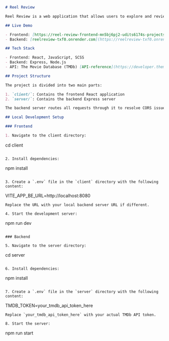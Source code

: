 ```markdown
# Reel Review

Reel Review is a web application that allows users to explore and review movies using data from The Movie Database (TMDb) API.

## Live Demo

- Frontend: [https://reel-review-frontend-mn5bj6pj2-udits6174s-projects.vercel.app/](https://reel-review-frontend-mn5bj6pj2-udits6174s-projects.vercel.app/)
- Backend: [reelreview-txf0.onrender.com](https://reelreview-txf0.onrender.com)

## Tech Stack

- Frontend: React, JavaScript, SCSS
- Backend: Express, Node.js
- API: The Movie Database (TMDb) [API-reference](https://developer.themoviedb.org/reference/intro/getting-started)

## Project Structure

The project is divided into two main parts:

1. `client/`: Contains the frontend React application
2. `server/`: Contains the backend Express server

The backend server routes all requests through it to resolve CORS issues when interacting with the TMDb API.

## Local Development Setup

### Frontend

1. Navigate to the client directory:
   ```
   cd client
   ```

2. Install dependencies:
   ```
   npm install
   ```

3. Create a `.env` file in the `client` directory with the following content:
   ```
   VITE_APP_BE_URL=http://localhost:8080
   ```
   Replace the URL with your local backend server URL if different.

4. Start the development server:
   ```
   npm run dev
   ```

### Backend

5. Navigate to the server directory:
   ```
   cd server
   ```

6. Install dependencies:
   ```
   npm install
   ```

7. Create a `.env` file in the `server` directory with the following content:
   ```
   TMDB_TOKEN=your_tmdb_api_token_here
   ```
   Replace `your_tmdb_api_token_here` with your actual TMDb API token.

8. Start the server:
   ```
   npm run start
   ```